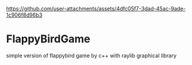

https://github.com/user-attachments/assets/4dfc05f7-3dad-45ac-9ade-1c906f8d96b3

# FlappyBirdGame
simple version of flappybird game by c++ with raylib graphical library
